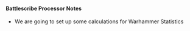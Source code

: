 #### Battlescribe Processor Notes

* We are going to set up some calculations for Warhammer Statistics
